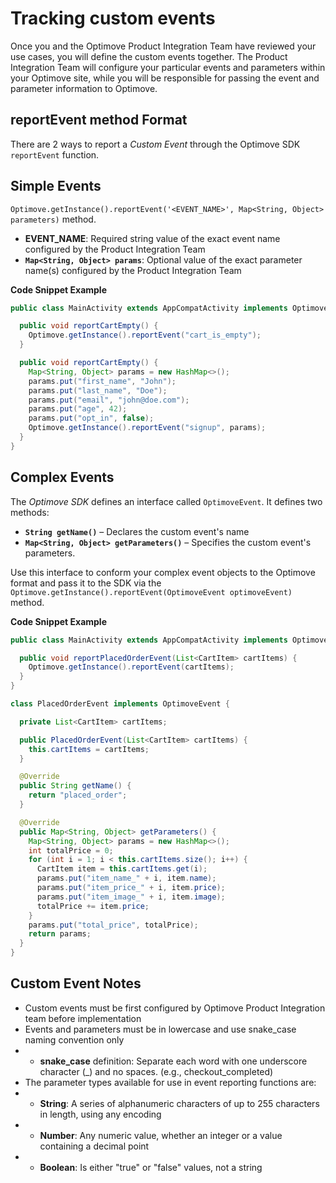 # Tracking custom events

Once you and the Optimove Product Integration Team have reviewed your use cases, you will define the custom events together. The Product Integration Team will configure your particular events and parameters within your Optimove site, while you will be responsible for passing the event and parameter information to Optimove.

## reportEvent method Format
There are 2 ways to report a _Custom Event_ through the Optimove SDK `reportEvent` function.

## Simple Events
`Optimove.getInstance().reportEvent('<EVENT_NAME>', Map<String, Object> parameters)` method.
- **EVENT_NAME**: Required string value of the exact event name configured by the Product Integration Team
- **`Map<String, Object> params`**: Optional value of the exact parameter name(s) configured by the Product Integration Team

**Code Snippet Example**
```java
public class MainActivity extends AppCompatActivity implements OptimoveStateListener {

  public void reportCartEmpty() {
    Optimove.getInstance().reportEvent("cart_is_empty");
  }

  public void reportCartEmpty() {
    Map<String, Object> params = new HashMap<>();
    params.put("first_name", "John");
    params.put("last_name", "Doe");
    params.put("email", "john@doe.com");
    params.put("age", 42);
    params.put("opt_in", false);
    Optimove.getInstance().reportEvent("signup", params);
  }
}
```

## Complex Events
The _Optimove SDK_ defines an interface called `OptimoveEvent`. It defines two methods:
- **`String getName()`** – Declares the custom event's name
- **`Map<String, Object> getParameters()`** – Specifies the custom event's parameters.

Use this interface to conform your complex event objects to the Optimove format and pass it to the SDK via the `Optimove.getInstance().reportEvent(OptimoveEvent optimoveEvent)` method.

**Code Snippet Example**
```java
public class MainActivity extends AppCompatActivity implements OptimoveStateListener {

  public void reportPlacedOrderEvent(List<CartItem> cartItems) {
    Optimove.getInstance().reportEvent(cartItems);
  }
}

class PlacedOrderEvent implements OptimoveEvent {

  private List<CartItem> cartItems;

  public PlacedOrderEvent(List<CartItem> cartItems) {
    this.cartItems = cartItems;
  }

  @Override
  public String getName() {
    return "placed_order";
  }

  @Override
  public Map<String, Object> getParameters() {
    Map<String, Object> params = new HashMap<>();
    int totalPrice = 0;
    for (int i = 1; i < this.cartItems.size(); i++) {
      CartItem item = this.cartItems.get(i);
      params.put("item_name_" + i, item.name);
      params.put("item_price_" + i, item.price);
      params.put("item_image_" + i, item.image);
      totalPrice += item.price;
    }
    params.put("total_price", totalPrice);
    return params;
  }
}
```

## Custom Event Notes
- Custom events must be first configured by Optimove Product Integration team before  implementation
- Events and parameters must be in lowercase and use snake_case naming convention only
- - **snake_case** definition: Separate each word with one underscore character (_) and no spaces. (e.g., checkout_completed)
- The parameter types available for use in event reporting functions are:
- - **String**: A series of alphanumeric characters of up to 255 characters in length, using any encoding
- - **Number**: Any numeric value, whether an integer or a value containing a decimal point
- - **Boolean**: Is either "true" or "false" values, not a string
